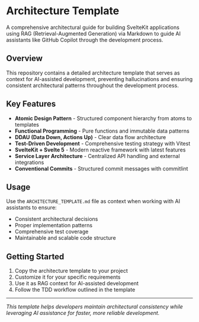 # Architecture Template

A comprehensive architectural guide for building SvelteKit applications using RAG (Retrieval-Augmented Generation) via Markdown to guide AI assistants like GitHub Copilot through the development process.

## Overview

This repository contains a detailed architecture template that serves as context for AI-assisted development, preventing hallucinations and ensuring consistent architectural patterns throughout the development process.

## Key Features

- **Atomic Design Pattern** - Structured component hierarchy from atoms to templates
- **Functional Programming** - Pure functions and immutable data patterns
- **DDAU (Data Down, Actions Up)** - Clear data flow architecture
- **Test-Driven Development** - Comprehensive testing strategy with Vitest
- **SvelteKit + Svelte 5** - Modern reactive framework with latest features
- **Service Layer Architecture** - Centralized API handling and external integrations
- **Conventional Commits** - Structured commit messages with commitlint

## Usage

Use the `ARCHITECTURE_TEMPLATE.md` file as context when working with AI assistants to ensure:
- Consistent architectural decisions
- Proper implementation patterns
- Comprehensive test coverage
- Maintainable and scalable code structure

## Getting Started

1. Copy the architecture template to your project
2. Customize it for your specific requirements
3. Use it as RAG context for AI-assisted development
4. Follow the TDD workflow outlined in the template

---

*This template helps developers maintain architectural consistency while leveraging AI assistance for faster, more reliable development.*
